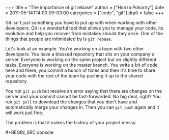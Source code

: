 +++
title = "The importance of git rebase"
author = ["Honza Pokorny"]
date = 2011-05-14T14:00:00-03:00
categories = ["code", "git"]
draft = false
+++

Git isn't just something you have to put up with when working with other
developers. Git is a wonderful tool that allows you to manage your code, its
evolution and help you recover from mistakes should they arise. One of the
things that people are intimidated by is `git rebase`.

Let's look at an example. You're working on a team with two other developers.
You have a blessed repository that sits on your company's server. Everyone is
working on the same project but on slightly different tasks. Everyone is
working on the master branch. You write a bit of code here and there, you
commit a bunch of times and then it's time to share your code with the rest of
the team by pushing it up to the shared repository.

You run `git push` but receive an error saying that there are changes on the
server and your commit cannot be fast-forwarded. No big deal, right? You run
`git pull` to download the changes that you don't have and automatically
merge your changes in. Then you can `git push` again and it will work just
fine.

The problem is that it makes the history of your project messy.

\#+BEGIN\_SRC console

